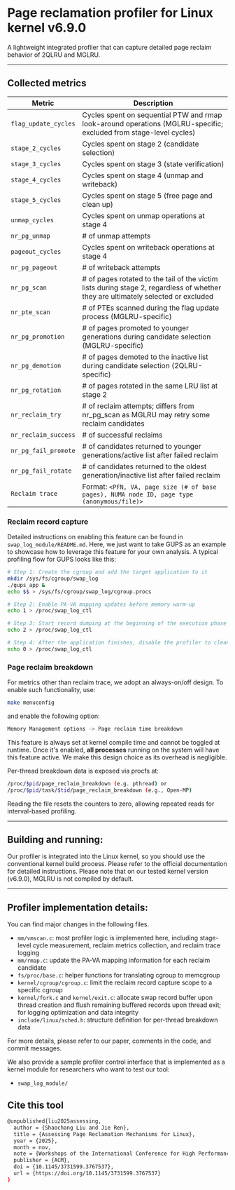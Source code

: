 # Page reclamation profiler for Linux kernel v6.9.0
A lightweight integrated profiler that can capture detailed page reclaim behavior of 2QLRU and MGLRU.

---

## Collected metrics
| **Metric**               | **Description** |
|--------------------------|-----------------|
| `flag_update_cycles`     | Cycles spent on sequential PTW and rmap look-around operations (MGLRU-specific; excluded from stage-level cycles) |
| `stage_2_cycles`         | Cycles spent on stage 2 (candidate selection) |
| `stage_3_cycles`         | Cycles spent on stage 3 (state verification) |
| `stage_4_cycles`         | Cycles spent on stage 4 (unmap and writeback) |
| `stage_5_cycles`         | Cycles spent on stage 5 (free page and clean up) |
| `unmap_cycles`           | Cycles spent on unmap operations at stage 4 |
| `nr_pg_unmap`            | # of unmap attempts |
| `pageout_cycles`         | Cycles spent on writeback operations at stage 4 |
| `nr_pg_pageout`          | # of writeback attempts |
| `nr_pg_scan`             | # of pages rotated to the tail of the victim lists during stage 2, regardless of whether they are ultimately selected or excluded |
| `nr_pte_scan`            | # of PTEs scanned during the flag update process (MGLRU-specific) |
| `nr_pg_promotion`        | # of pages promoted to younger generations during candidate selection (MGLRU-specific) |
| `nr_pg_demotion`         | # of pages demoted to the inactive list during candidate selection (2QLRU-specific) |
| `nr_pg_rotation`         | # of pages rotated in the same LRU list at stage 2 |
| `nr_reclaim_try`         | # of reclaim attempts; differs from nr_pg_scan as MGLRU may retry some reclaim candidates |
| `nr_reclaim_success`     | # of successful reclaims |
| `nr_pg_fail_promote`     | # of candidates returned to younger generations/active list after failed reclaim |
| `nr_pg_fail_rotate`      | # of candidates returned to the oldest generation/inactive list after failed reclaim |
| `Reclaim trace`          | Format: `<PFN, VA, page size (# of base pages), NUMA node ID, page type (anonymous/file)>` |

### Reclaim record capture
Detailed instructions on enabling this feature can be found in `swap_log_module/README.md`. Here, we just want to take GUPS as an example to showcase how to leverage this feature for your own analysis. A typical profiling flow for GUPS looks like this:

```bash
# Step 1: Create the cgroup and add the target application to it
mkdir /sys/fs/cgroup/swap_log
./gups_app &
echo $$ > /sys/fs/cgroup/swap_log/cgroup.procs

# Step 2: Enable PA-VA mapping updates before memory warm-up
echo 1 > /proc/swap_log_ctl

# Step 3: Start record dumping at the beginning of the execution phase
echo 2 > /proc/swap_log_ctl

# Step 4: After the application finishes, disable the profiler to cleanly exit
echo 0 > /proc/swap_log_ctl
```

### Page reclaim breakdown

For metrics other than reclaim trace, we adopt an always-on/off design. To enable such functionality, use:

```bash
make menuconfig
```

and enable the following option:

```bash
Memory Management options -> Page reclaim time breakdown
```

This feature is always set at kernel compile time and cannot be toggled at runtime. Once it's enabled, **all processes** running on the system will have this feature active. We make this design choice as its overhead is negligible.

Per-thread breakdown data is exposed via procfs at:

```bash
/proc/$pid/page_reclaim_breakdown (e.g. pthread) or
/proc/$pid/task/$tid/page_reclaim_breakdown (e.g., Open-MP)
```

Reading the file resets the counters to zero, allowing repeated reads for interval-based profiling.

---

## Building and running:
Our profiler is integrated into the Linux kernel, so you should use the conventional kernel build process. Please refer to the official documentation for detailed instructions. Please note that on our tested kernel version (v6.9.0), MGLRU is not compiled by default.

---

## Profiler implementation details:
You can find major changes in the following files.
- `mm/vmscan.c`: most profiler logic is implemented here, including stage-level cycle measurement, reclaim metrics collection, and reclaim trace logging
- `mm/rmap.c`: update the PA-VA mapping information for each reclaim candidate
- `fs/proc/base.c`: helper functions for translating cgroup to memcgroup
- `kernel/cgroup/cgroup.c`: limit the reclaim record capture scope to a specific cgroup
- `kernel/fork.c` and `kernel/exit.c`: allocate swap record buffer upon thread creation and flush remaining buffered records upon thread exit; for logging optimization and data integrity
- `include/linux/sched.h`: structure definition for per-thread breakdown data

For more details, please refer to our paper, comments in the code, and commit messages.

We also provide a sample profiler control interface that is implemented as a kernel module for researchers who want to test our tool:
- `swap_log_module/`

## Cite this tool
```bash
@unpublished{liu2025assessing,
  author = {Shaochang Liu and Jie Ren},
  title = {Assessing Page Reclamation Mechanisms for Linux},
  year = {2025},
  month = nov,
  note = {Workshops of the International Conference for High Performance Computing, Networking, Storage and Analysis (SC Workshops ’25), November 16–21, 2025, St Louis, MO, USA},
  publisher = {ACM},
  doi = {10.1145/3731599.3767537},
  url = {https://doi.org/10.1145/3731599.3767537}
}
```
